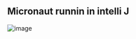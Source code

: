 ## Micronaut runnin in intelli J
![image](https://user-images.githubusercontent.com/26972590/192605946-dbbb7da8-c1ac-43fb-b679-438ef73cff86.png)
